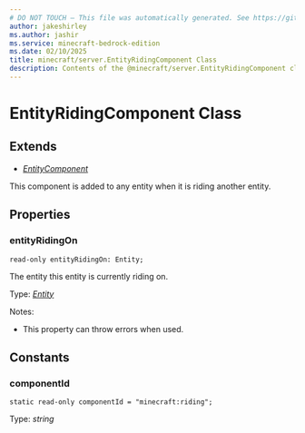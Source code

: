 ```yaml
---
# DO NOT TOUCH — This file was automatically generated. See https://github.com/mojang/minecraftapidocsgenerator to modify descriptions, examples, etc.
author: jakeshirley
ms.author: jashir
ms.service: minecraft-bedrock-edition
ms.date: 02/10/2025
title: minecraft/server.EntityRidingComponent Class
description: Contents of the @minecraft/server.EntityRidingComponent class.
---
```

# EntityRidingComponent Class

## Extends
- [*EntityComponent*](EntityComponent.md)

This component is added to any entity when it is riding another entity.

## Properties

### **entityRidingOn**
`read-only entityRidingOn: Entity;`

The entity this entity is currently riding on.

Type: [*Entity*](Entity.md)

Notes:
  - This property can throw errors when used.

## Constants

### **componentId**
`static read-only componentId = "minecraft:riding";`

Type: *string*
